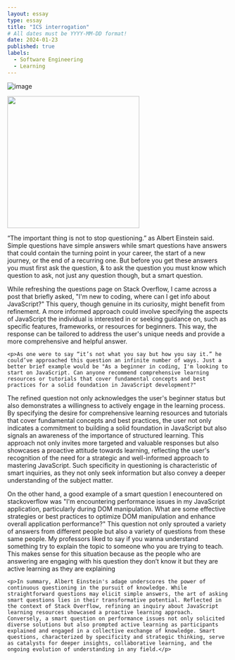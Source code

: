 ```yaml
---
layout: essay
type: essay
title: "ICS interrogation"
# All dates must be YYYY-MM-DD format!
date: 2024-01-23
published: true
labels:
  - Software Engineering
  - Learning
---
```

![image](https://github.com/RonanAndal/RonanAndal.github.io/assets/156995607/58e2e53b-2ff0-4d29-9db0-7855dfff0b97)

<img src = "https://github.com/RonanAndal/RonanAndal.github.io/assets/156995607/58e2e53b-2ff0-4d29-9db0-7855dfff0b97" width = 300px/>


<p>“The important thing is not to stop questioning.” as Albert Einstein said. Simple questions have simple answers while smart questions have answers that could contain the turning point in your career, the start of a new journey, or the end of a recurring one. But before you get these answers you must first ask the question, & to ask the question you must know which question to ask, not just any question though, but a smart question. </p>

<p>While refreshing the questions page on Stack Overflow, I came across a post that briefly asked, "I'm new to coding, where can I get info about JavaScript?" This query, though genuine in its curiosity, might benefit from refinement. A more informed approach could involve specifying the aspects of JavaScript the individual is interested in or seeking guidance on, such as specific features, frameworks, or resources for beginners. This way, the response can be tailored to address the user's unique needs and provide a more comprehensive and helpful answer.</p>
	
	<p>As one were to say “it’s not what you say but how you say it.” he could’ve approached this question an infinite number of ways. Just a better brief example would be "As a beginner in coding, I'm looking to start on JavaScript. Can anyone recommend comprehensive learning resources or tutorials that cover fundamental concepts and best practices for a solid foundation in JavaScript development?" 
The refined question not only acknowledges the user's beginner status but also demonstrates a willingness to actively engage in the learning process. By specifying the desire for comprehensive learning resources and tutorials that cover fundamental concepts and best practices, the user not only indicates a commitment to building a solid foundation in JavaScript but also signals an awareness of the importance of structured learning. This approach not only invites more targeted and valuable responses but also showcases a proactive attitude towards learning, reflecting the user's recognition of the need for a strategic and well-informed approach to mastering JavaScript. Such specificity in questioning is characteristic of smart inquiries, as they not only seek information but also convey a deeper understanding of the subject matter.
</p>

<p>On the other hand, a good example of a smart question I enecountered on stackoverflow was "I'm encountering performance issues in my JavaScript application, particularly during DOM manipulation. What are some effective strategies or best practices to optimize DOM manipulation and enhance overall application performance?" This question not only sprouted a variety of answers from different people but also a variety of questions from these same people. My professors liked to say if you wanna understand something try to explain the topic to someone who you are trying to teach. This makes sense for this situation because as the people who are answering are engaging with his question they don’t know it but they are active learning as they are explaining</p>

	<p>In summary, Albert Einstein's adage underscores the power of continuous questioning in the pursuit of knowledge. While straightforward questions may elicit simple answers, the art of asking smart questions lies in their transformative potential. Reflected in the context of Stack Overflow, refining an inquiry about JavaScript learning resources showcased a proactive learning approach. Conversely, a smart question on performance issues not only solicited diverse solutions but also prompted active learning as participants explained and engaged in a collective exchange of knowledge. Smart questions, characterized by specificity and strategic thinking, serve as catalysts for deeper insights, collaborative learning, and the ongoing evolution of understanding in any field.</p>
